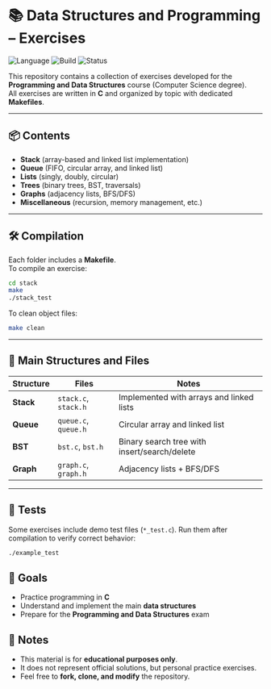 
# 📚 Data Structures and Programming – Exercises

![Language](https://img.shields.io/badge/language-C-blue)
![Build](https://img.shields.io/badge/build-Makefile-green)
![Status](https://img.shields.io/badge/status-educational-orange)

This repository contains a collection of exercises developed for the **Programming and Data Structures** course (Computer Science degree).  
All exercises are written in **C** and organized by topic with dedicated **Makefiles**.

---

## 📦 Contents

- **Stack** (array-based and linked list implementation)  
- **Queue** (FIFO, circular array, and linked list)  
- **Lists** (singly, doubly, circular)  
- **Trees** (binary trees, BST, traversals)  
- **Graphs** (adjacency lists, BFS/DFS)  
- **Miscellaneous** (recursion, memory management, etc.)  

---

## 🛠️ Compilation

Each folder includes a **Makefile**.  
To compile an exercise:

```bash
cd stack
make
./stack_test
````

To clean object files:

```bash
make clean
```

---

## 📑 Main Structures and Files

| Structure | Files                | Notes                                        |
| --------- | -------------------- | -------------------------------------------- |
| **Stack** | `stack.c`, `stack.h` | Implemented with arrays and linked lists     |
| **Queue** | `queue.c`, `queue.h` | Circular array and linked list               |
| **BST**   | `bst.c`, `bst.h`     | Binary search tree with insert/search/delete |
| **Graph** | `graph.c`, `graph.h` | Adjacency lists + BFS/DFS                    |

---

## 🧪 Tests

Some exercises include demo test files (`*_test.c`).
Run them after compilation to verify correct behavior:

```bash
./example_test
```



## 🎯 Goals

* Practice programming in **C**
* Understand and implement the main **data structures**
* Prepare for the **Programming and Data Structures** exam



## 📌 Notes

* This material is for **educational purposes only**.
* It does not represent official solutions, but personal practice exercises.
* Feel free to **fork, clone, and modify** the repository.



